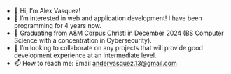 - 👋 Hi, I’m Alex Vasquez!
- 👀 I’m interested in web and application development! I have been programming for 4 years now.
- 🌱 Graduating from A&M Corpus Christi in December 2024 (BS Computer Science with a concentration in Cybersecurity).
- 💞️ I’m looking to collaborate on any projects that will provide good development experience at an intermediate level. 
- 📫 How to reach me: Email andervasquez.13@gmail.com

<!---
andervasquez/andervasquez is a ✨ special ✨ repository because its `README.md` (this file) appears on your GitHub profile.
You can click the Preview link to take a look at your changes.
--->
